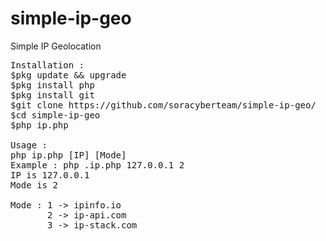 # simple-ip-geo
Simple IP Geolocation<br>
<pre>
Installation : 
$pkg update && upgrade
$pkg install php
$pkg install git
$git clone https://github.com/soracyberteam/simple-ip-geo/
$cd simple-ip-geo
$php ip.php

Usage :
php ip.php [IP] [Mode]
Example : php .ip.php 127.0.0.1 2
IP is 127.0.0.1
Mode is 2

Mode : 1 -> ipinfo.io
       2 -> ip-api.com
       3 -> ip-stack.com
</pre>
